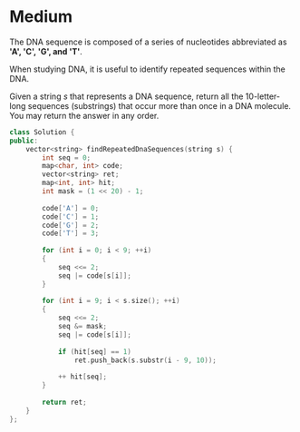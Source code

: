 # Medium

The DNA sequence is composed of a series of nucleotides abbreviated as **'A', 'C', 'G', and 'T'**.

When studying DNA, it is useful to identify repeated sequences within the DNA.

Given a string $s$ that represents a DNA sequence, return all the 10-letter-long sequences (substrings) that occur more than once in a DNA molecule. You may return the answer in any order.

```cpp
class Solution {
public:
    vector<string> findRepeatedDnaSequences(string s) {
        int seq = 0;
        map<char, int> code;
        vector<string> ret;
        map<int, int> hit;
        int mask = (1 << 20) - 1;
        
        code['A'] = 0;
        code['C'] = 1;
        code['G'] = 2;
        code['T'] = 3;
        
        for (int i = 0; i < 9; ++i)
        {
            seq <<= 2;
            seq |= code[s[i]];
        }
        
        for (int i = 9; i < s.size(); ++i)
        {
            seq <<= 2;
            seq &= mask;
            seq |= code[s[i]];
            
            if (hit[seq] == 1)
                ret.push_back(s.substr(i - 9, 10));
            
            ++ hit[seq];
        }
        
        return ret;
    }
};
```
